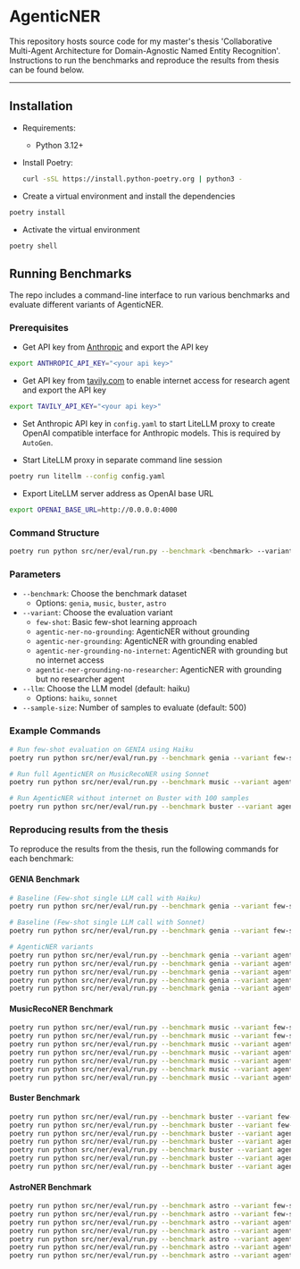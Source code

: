 # AgenticNER

This repository hosts source code for my master's thesis 'Collaborative Multi-Agent Architecture for Domain-Agnostic Named Entity Recognition'. Instructions to run the benchmarks and reproduce the results from thesis can be found below.

---

## Installation

* Requirements:
  * Python 3.12+

* Install Poetry:
  ```sh
  curl -sSL https://install.python-poetry.org | python3 -
  ```

* Create a virtual environment and install the dependencies

```sh
poetry install
```

* Activate the virtual environment

```sh
poetry shell
```

## Running Benchmarks

The repo includes a command-line interface to run various benchmarks and evaluate different variants of AgenticNER.

### Prerequisites

* Get API key from [Anthropic](https://console.anthropic.com/) and export the API key

```bash
export ANTHROPIC_API_KEY="<your api key>"
```

* Get API key from [tavily.com](https://tavily.com/) to enable internet access for research agent and export the API key

```bash
export TAVILY_API_KEY="<your api key>"
```

* Set Anthropic API key in `config.yaml` to start LiteLLM proxy to create OpenAI compatible interface for Anthropic models. This is required by `AutoGen`.

* Start LiteLLM proxy in separate command line session

```bash
poetry run litellm --config config.yaml
```

* Export LiteLLM server address as OpenAI base URL

```bash
export OPENAI_BASE_URL=http://0.0.0.0:4000
```

### Command Structure

```bash
poetry run python src/ner/eval/run.py --benchmark <benchmark> --variant <variant> [--llm <llm>] [--sample-size <size>]
```

### Parameters

- `--benchmark`: Choose the benchmark dataset 
  - Options: `genia`, `music`, `buster`, `astro`
- `--variant`: Choose the evaluation variant
  - `few-shot`: Basic few-shot learning approach
  - `agentic-ner-no-grounding`: AgenticNER without grounding
  - `agentic-ner-grounding`: AgenticNER with grounding enabled
  - `agentic-ner-grounding-no-internet`: AgenticNER with grounding but no internet access
  - `agentic-ner-grounding-no-researcher`: AgenticNER with grounding but no researcher agent
- `--llm`: Choose the LLM model (default: haiku)
  - Options: `haiku`, `sonnet`
- `--sample-size`: Number of samples to evaluate (default: 500)

### Example Commands

```bash
# Run few-shot evaluation on GENIA using Haiku
poetry run python src/ner/eval/run.py --benchmark genia --variant few-shot

# Run full AgenticNER on MusicRecoNER using Sonnet
poetry run python src/ner/eval/run.py --benchmark music --variant agentic-ner-grounding --llm sonnet

# Run AgenticNER without internet on Buster with 100 samples
poetry run python src/ner/eval/run.py --benchmark buster --variant agentic-ner-grounding-no-internet --sample-size 100
```

### Reproducing results from the thesis

To reproduce the results from the thesis, run the following commands for each benchmark:

#### GENIA Benchmark
```bash
# Baseline (Few-shot single LLM call with Haiku)
poetry run python src/ner/eval/run.py --benchmark genia --variant few-shot

# Baseline (Few-shot single LLM call with Sonnet)
poetry run python src/ner/eval/run.py --benchmark genia --variant few-shot --llm sonnet

# AgenticNER variants
poetry run python src/ner/eval/run.py --benchmark genia --variant agentic-ner-no-grounding
poetry run python src/ner/eval/run.py --benchmark genia --variant agentic-ner-grounding
poetry run python src/ner/eval/run.py --benchmark genia --variant agentic-ner-grounding-no-internet
poetry run python src/ner/eval/run.py --benchmark genia --variant agentic-ner-grounding-no-researcher
poetry run python src/ner/eval/run.py --benchmark genia --variant agentic-ner-grounding --llm sonnet
```

#### MusicRecoNER Benchmark
```bash
poetry run python src/ner/eval/run.py --benchmark music --variant few-shot
poetry run python src/ner/eval/run.py --benchmark music --variant few-shot --llm sonnet
poetry run python src/ner/eval/run.py --benchmark music --variant agentic-ner-no-grounding
poetry run python src/ner/eval/run.py --benchmark music --variant agentic-ner-grounding
poetry run python src/ner/eval/run.py --benchmark music --variant agentic-ner-grounding-no-internet
poetry run python src/ner/eval/run.py --benchmark music --variant agentic-ner-grounding-no-researcher
poetry run python src/ner/eval/run.py --benchmark music --variant agentic-ner-grounding --llm sonnet
```

#### Buster Benchmark
```bash
poetry run python src/ner/eval/run.py --benchmark buster --variant few-shot
poetry run python src/ner/eval/run.py --benchmark buster --variant few-shot --llm sonnet
poetry run python src/ner/eval/run.py --benchmark buster --variant agentic-ner-no-grounding
poetry run python src/ner/eval/run.py --benchmark buster --variant agentic-ner-grounding
poetry run python src/ner/eval/run.py --benchmark buster --variant agentic-ner-grounding-no-internet
poetry run python src/ner/eval/run.py --benchmark buster --variant agentic-ner-grounding-no-researcher
poetry run python src/ner/eval/run.py --benchmark buster --variant agentic-ner-grounding --llm sonnet
```

#### AstroNER Benchmark
```bash
poetry run python src/ner/eval/run.py --benchmark astro --variant few-shot
poetry run python src/ner/eval/run.py --benchmark astro --variant few-shot --llm sonnet
poetry run python src/ner/eval/run.py --benchmark astro --variant agentic-ner-no-grounding
poetry run python src/ner/eval/run.py --benchmark astro --variant agentic-ner-grounding
poetry run python src/ner/eval/run.py --benchmark astro --variant agentic-ner-grounding-no-internet
poetry run python src/ner/eval/run.py --benchmark astro --variant agentic-ner-grounding-no-researcher
poetry run python src/ner/eval/run.py --benchmark astro --variant agentic-ner-grounding --llm sonnet
```

